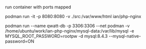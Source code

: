 


run container with ports mapped

podman run -it -p 8080:8080 -v ./src:/var/www/html ian/php-nginx



podman run --name qwatt-db  -p 3306:3306 --net podman -v /home/ubuntu/work/ian-php-nginx/mysql-data:/var/lib/mysql -e MYSQL_ROOT_PASSWORD=rootpw -d mysql:8.4.3 --mysql-native-password=ON